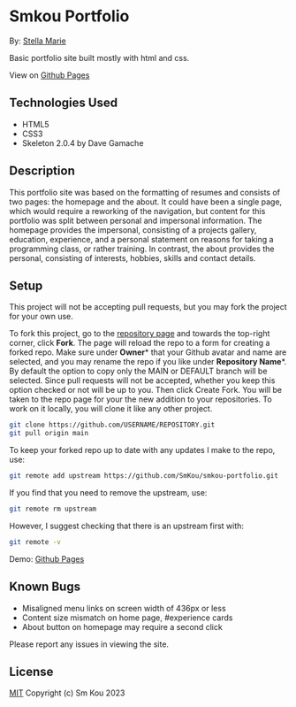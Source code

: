 # Smkou Portfolio

By: [Stella Marie](http://smkou.com)

Basic portfolio site built mostly with html and css.

View on [Github Pages](https://smkou.github.io/smkou-portfolio/)

## Technologies Used

- HTML5
- CSS3
- Skeleton 2.0.4 by Dave Gamache

## Description

This portfolio site was based on the formatting of resumes and consists of two pages: the homepage and the about. It could have been a single page, which would require a reworking of the navigation, but content for this portfolio was split between personal and impersonal information. The homepage provides the impersonal, consisting of a projects gallery, education, experience, and a personal statement on reasons for taking a programming class, or rather training. In contrast, the about provides the personal, consisting of interests, hobbies, skills and contact details.

## Setup

This project will not be accepting pull requests, but you may fork the project for your own use.

To fork this project, go to the [repository page](https://github.com/SmKou/smkou-portfolio) and towards the top-right corner, click **Fork**. The page will reload the repo to a form for creating a forked repo. Make sure under **Owner*** that your Github avatar and name are selected, and you may rename the repo if you like under **Repository Name***. By default the option to copy only the MAIN or DEFAULT branch will be selected. Since pull requests will not be accepted, whether you keep this option checked or not will be up to you. Then click Create Fork. You will be taken to the repo page for your the new addition to your repositories. To work on it locally, you will clone it like any other project.

```bash
git clone https://github.com/USERNAME/REPOSITORY.git
git pull origin main
```

To keep your forked repo up to date with any updates I make to the repo, use: 

```bash
git remote add upstream https://github.com/SmKou/smkou-portfolio.git
```

If you find that you need to remove the upstream, use:

```bash
git remote rm upstream
```

However, I suggest checking that there is an upstream first with:

```bash
git remote -v
```

Demo: [Github Pages](https://smkou.github.io/smkou-portfolio/)

## Known Bugs

- Misaligned menu links on screen width of 436px or less
- Content size mismatch on home page, #experience cards
- About button on homepage may require a second click

Please report any issues in viewing the site.

## License

[MIT](https://choosealicense.com/licenses/mit/) Copyright (c) Sm Kou 2023